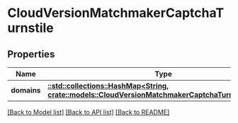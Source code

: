 # CloudVersionMatchmakerCaptchaTurnstile

## Properties

Name | Type | Description | Notes
------------ | ------------- | ------------- | -------------
**domains** | [**::std::collections::HashMap<String, crate::models::CloudVersionMatchmakerCaptchaTurnstileDomain>**](CloudVersionMatchmakerCaptchaTurnstileDomain.md) |  | 

[[Back to Model list]](../README.md#documentation-for-models) [[Back to API list]](../README.md#documentation-for-api-endpoints) [[Back to README]](../README.md)


